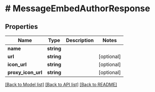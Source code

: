 # # MessageEmbedAuthorResponse

## Properties

Name | Type | Description | Notes
------------ | ------------- | ------------- | -------------
**name** | **string** |  |
**url** | **string** |  | [optional]
**icon_url** | **string** |  | [optional]
**proxy_icon_url** | **string** |  | [optional]

[[Back to Model list]](../../README.md#models) [[Back to API list]](../../README.md#endpoints) [[Back to README]](../../README.md)

